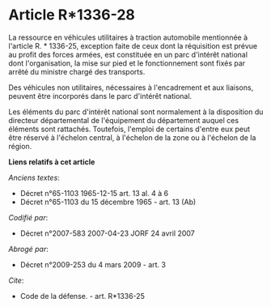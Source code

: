 # Article R*1336-28

La ressource en véhicules utilitaires à traction automobile mentionnée à l'article R. * 1336-25, exception faite de ceux dont
la réquisition est prévue au profit des forces armées, est constituée en un parc d'intérêt national dont l'organisation, la
mise sur pied et le fonctionnement sont fixés par arrêté du ministre chargé des transports. 

Des véhicules non utilitaires, nécessaires à l'encadrement et aux liaisons, peuvent être incorporés dans le parc d'intérêt
national. 

Les éléments du parc d'intérêt national sont normalement à la disposition du directeur départemental de l'équipement du
département auquel ces éléments sont rattachés. Toutefois, l'emploi de certains d'entre eux peut être réservé à l'échelon
central, à l'échelon de la zone ou à l'échelon de la région.

**Liens relatifs à cet article**

_Anciens textes_:

  - Décret n°65-1103 1965-12-15 art. 13 al. 4 à 6
  - Décret n°65-1103 du 15 décembre 1965 - art. 13 (Ab)

_Codifié par_:

  - Décret n°2007-583 2007-04-23 JORF 24 avril 2007

_Abrogé par_:

  - Décret n°2009-253 du 4 mars 2009 - art. 3

_Cite_:

  - Code de la défense. - art. R*1336-25

